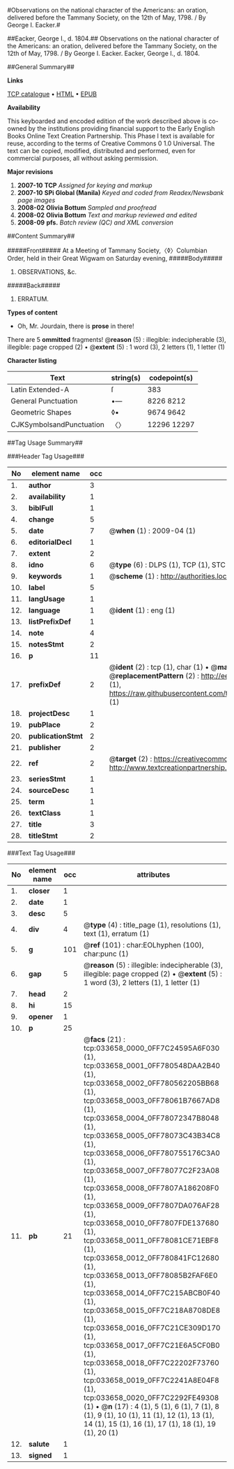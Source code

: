 #Observations on the national character of the Americans: an oration, delivered before the Tammany Society, on the 12th of May, 1798. / By George I. Eacker.#

##Eacker, George I., d. 1804.##
Observations on the national character of the Americans: an oration, delivered before the Tammany Society, on the 12th of May, 1798. / By George I. Eacker.
Eacker, George I., d. 1804.

##General Summary##

**Links**

[TCP catalogue](http://www.ota.ox.ac.uk/tcp/)  • 
[HTML](http://tei.it.ox.ac.uk/tcp/Texts-HTML/free/N25/N25380.html)  • 
[EPUB](http://tei.it.ox.ac.uk/tcp/Texts-EPUB/free/N25/N25380.epub)

**Availability**

This keyboarded and encoded edition of the
	       work described above is co-owned by the institutions
	       providing financial support to the Early English Books
	       Online Text Creation Partnership. This Phase I text is
	       available for reuse, according to the terms of Creative
	       Commons 0 1.0 Universal. The text can be copied,
	       modified, distributed and performed, even for
	       commercial purposes, all without asking permission.

**Major revisions**

1. __2007-10__ __TCP__ *Assigned for keying and markup*
1. __2007-10__ __SPi Global (Manila)__ *Keyed and coded from Readex/Newsbank page images*
1. __2008-02__ __Olivia Bottum__ *Sampled and proofread*
1. __2008-02__ __Olivia Bottum__ *Text and markup reviewed and edited*
1. __2008-09__ __pfs.__ *Batch review (QC) and XML conversion*

##Content Summary##

#####Front#####
At a Meeting of Tammany Society,〈◊〉Columbian Order, held in their Great Wigwam on Saturday evening, 
#####Body#####

1. OBSERVATIONS, &c.

#####Back#####

1. ERRATUM.

**Types of content**

  * Oh, Mr. Jourdain, there is **prose** in there!

There are 5 **ommitted** fragments! 
 @__reason__ (5) : illegible: indecipherable (3), illegible: page cropped (2)  •  @__extent__ (5) : 1 word (3), 2 letters (1), 1 letter (1)

**Character listing**


|Text|string(s)|codepoint(s)|
|---|---|---|
|Latin Extended-A|ſ|383|
|General Punctuation|•—|8226 8212|
|Geometric Shapes|◊▪|9674 9642|
|CJKSymbolsandPunctuation|〈〉|12296 12297|

##Tag Usage Summary##

###Header Tag Usage###

|No|element name|occ|attributes|
|---|---|---|---|
|1.|__author__|3||
|2.|__availability__|1||
|3.|__biblFull__|1||
|4.|__change__|5||
|5.|__date__|7| @__when__ (1) : 2009-04 (1)|
|6.|__editorialDecl__|1||
|7.|__extent__|2||
|8.|__idno__|6| @__type__ (6) : DLPS (1), TCP (1), STC (1), NOTIS (1), IMAGE-SET (1), EVANS-CITATION (1)|
|9.|__keywords__|1| @__scheme__ (1) : http://authorities.loc.gov/ (1)|
|10.|__label__|5||
|11.|__langUsage__|1||
|12.|__language__|1| @__ident__ (1) : eng (1)|
|13.|__listPrefixDef__|1||
|14.|__note__|4||
|15.|__notesStmt__|2||
|16.|__p__|11||
|17.|__prefixDef__|2| @__ident__ (2) : tcp (1), char (1)  •  @__matchPattern__ (2) : ([0-9\-]+):([0-9IVX]+) (1), (.+) (1)  •  @__replacementPattern__ (2) : http://eebo.chadwyck.com/downloadtiff?vid=$1&page=$2 (1), https://raw.githubusercontent.com/textcreationpartnership/Texts/master/tcpchars.xml#$1 (1)|
|18.|__projectDesc__|1||
|19.|__pubPlace__|2||
|20.|__publicationStmt__|2||
|21.|__publisher__|2||
|22.|__ref__|2| @__target__ (2) : https://creativecommons.org/publicdomain/zero/1.0/ (1), http://www.textcreationpartnership.org/docs/. (1)|
|23.|__seriesStmt__|1||
|24.|__sourceDesc__|1||
|25.|__term__|1||
|26.|__textClass__|1||
|27.|__title__|3||
|28.|__titleStmt__|2||


###Text Tag Usage###

|No|element name|occ|attributes|
|---|---|---|---|
|1.|__closer__|1||
|2.|__date__|1||
|3.|__desc__|5||
|4.|__div__|4| @__type__ (4) : title_page (1), resolutions (1), text (1), erratum (1)|
|5.|__g__|101| @__ref__ (101) : char:EOLhyphen (100), char:punc (1)|
|6.|__gap__|5| @__reason__ (5) : illegible: indecipherable (3), illegible: page cropped (2)  •  @__extent__ (5) : 1 word (3), 2 letters (1), 1 letter (1)|
|7.|__head__|2||
|8.|__hi__|15||
|9.|__opener__|1||
|10.|__p__|25||
|11.|__pb__|21| @__facs__ (21) : tcp:033658_0000_0FF7C24595A6F030 (1), tcp:033658_0001_0FF780548DAA2B40 (1), tcp:033658_0002_0FF780562205BB68 (1), tcp:033658_0003_0FF78061B7667AD8 (1), tcp:033658_0004_0FF78072347B8048 (1), tcp:033658_0005_0FF78073C43B34C8 (1), tcp:033658_0006_0FF780755176C3A0 (1), tcp:033658_0007_0FF78077C2F23A08 (1), tcp:033658_0008_0FF7807A186208F0 (1), tcp:033658_0009_0FF7807DA076AF28 (1), tcp:033658_0010_0FF7807FDE137680 (1), tcp:033658_0011_0FF78081CE71EBF8 (1), tcp:033658_0012_0FF780841FC12680 (1), tcp:033658_0013_0FF78085B2FAF6E0 (1), tcp:033658_0014_0FF7C215ABCB0F40 (1), tcp:033658_0015_0FF7C218A8708DE8 (1), tcp:033658_0016_0FF7C21CE309D170 (1), tcp:033658_0017_0FF7C21E6A5CF0B0 (1), tcp:033658_0018_0FF7C22202F73760 (1), tcp:033658_0019_0FF7C2241A8E04F8 (1), tcp:033658_0020_0FF7C2292FE49308 (1)  •  @__n__ (17) : 4 (1), 5 (1), 6 (1), 7 (1), 8 (1), 9 (1), 10 (1), 11 (1), 12 (1), 13 (1), 14 (1), 15 (1), 16 (1), 17 (1), 18 (1), 19 (1), 20 (1)|
|12.|__salute__|1||
|13.|__signed__|1||
